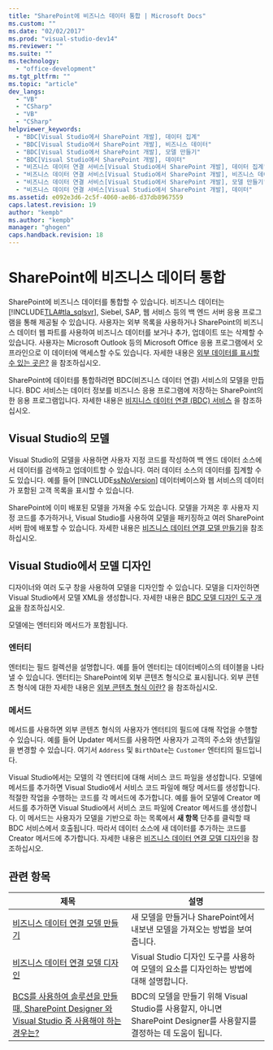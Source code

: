 ```yaml
---
title: "SharePoint에 비즈니스 데이터 통합 | Microsoft Docs"
ms.custom: ""
ms.date: "02/02/2017"
ms.prod: "visual-studio-dev14"
ms.reviewer: ""
ms.suite: ""
ms.technology: 
  - "office-development"
ms.tgt_pltfrm: ""
ms.topic: "article"
dev_langs: 
  - "VB"
  - "CSharp"
  - "VB"
  - "CSharp"
helpviewer_keywords: 
  - "BDC[Visual Studio에서 SharePoint 개발], 데이터 집계"
  - "BDC[Visual Studio에서 SharePoint 개발], 비즈니스 데이터"
  - "BDC[Visual Studio에서 SharePoint 개발], 모델 만들기"
  - "BDC[Visual Studio에서 SharePoint 개발], 데이터"
  - "비즈니스 데이터 연결 서비스[Visual Studio에서 SharePoint 개발], 데이터 집계"
  - "비즈니스 데이터 연결 서비스[Visual Studio에서 SharePoint 개발], 비즈니스 데이터"
  - "비즈니스 데이터 연결 서비스[Visual Studio에서 SharePoint 개발], 모델 만들기"
  - "비즈니스 데이터 연결 서비스[Visual Studio에서 SharePoint 개발], 데이터"
ms.assetid: e092e3d6-2c5f-4060-ae86-d37db8967559
caps.latest.revision: 19
author: "kempb"
ms.author: "kempb"
manager: "ghogen"
caps.handback.revision: 18
---
```

# SharePoint에 비즈니스 데이터 통합
  SharePoint에 비즈니스 데이터를 통합할 수 있습니다.  비즈니스 데이터는 [!INCLUDE[TLA#tla_sqlsvr](../sharepoint/includes/tlasharptla-sqlsvr-md.md)], Siebel, SAP, 웹 서비스 등의 백 엔드 서버 응용 프로그램을 통해 제공될 수 있습니다.  사용자는 외부 목록을 사용하거나 SharePoint의 비즈니스 데이터 웹 파트를 사용하여 비즈니스 데이터를 보거나 추가, 업데이트 또는 삭제할 수 있습니다. 사용자는 Microsoft Outlook 등의 Microsoft Office 응용 프로그램에서 오프라인으로 이 데이터에 액세스할 수도 있습니다.  자세한 내용은 [외부 데이터를 표시할수 있는 곳은?](http://go.microsoft.com/fwlink/?LinkId=169295) 을 참조하십시오.  
  
 SharePoint에 데이터를 통합하려면 BDC\(비즈니스 데이터 연결\) 서비스의 모델을 만듭니다.  BDC 서비스는 데이터 정보를 비즈니스 응용 프로그램에 저장하는 SharePoint의 한 응용 프로그램입니다.  자세한 내용은 [비지니스 데이터 연결 \(BDC\) 서비스](http://go.microsoft.com/fwlink/?LinkID=169276) 을 참조하십시오.  
  
## Visual Studio의 모델  
 Visual Studio의 모델을 사용하면 사용자 지정 코드를 작성하여 백 엔드 데이터 소스에서 데이터를 검색하고 업데이트할 수 있습니다.  여러 데이터 소스의 데이터를 집계할 수도 있습니다.  예를 들어 [!INCLUDE[ssNoVersion](../sharepoint/includes/ssnoversion-md.md)] 데이터베이스와 웹 서비스의 데이터가 포함된 고객 목록을 표시할 수 있습니다.  
  
 SharePoint에 이미 배포된 모델을 가져올 수도 있습니다.  모델을 가져온 후 사용자 지정 코드를 추가하거나, Visual Studio를 사용하여 모델을 패키징하고 여러 SharePoint 서버 팜에 배포할 수 있습니다.  자세한 내용은 [비즈니스 데이터 연결 모델 만들기](../sharepoint/creating-a-business-data-connectivity-model.md)을 참조하십시오.  
  
## Visual Studio에서 모델 디자인  
 디자이너와 여러 도구 창을 사용하여 모델을 디자인할 수 있습니다.  모델을 디자인하면 Visual Studio에서 모델 XML을 생성합니다.  자세한 내용은 [BDC 모델 디자인 도구 개요](../sharepoint/bdc-model-design-tools-overview.md)을 참조하십시오.  
  
 모델에는 엔터티와 메서드가 포함됩니다.  
  
### 엔터티  
 엔터티는 필드 컬렉션을 설명합니다.  예를 들어 엔터티는 데이터베이스의 테이블을 나타낼 수 있습니다.  엔터티는 SharePoint에 외부 콘텐츠 형식으로 표시됩니다.  외부 콘텐츠 형식에 대한 자세한 내용은 [외부 콘텐츠 형식 이란?](http://go.microsoft.com/fwlink/?LinkId=169293) 을 참조하십시오.  
  
### 메서드  
 메서드를 사용하면 외부 콘텐츠 형식의 사용자가 엔터티의 필드에 대해 작업을 수행할 수 있습니다.  예를 들어 Updater 메서드를 사용하면 사용자가 고객의 주소와 생년월일을 변경할 수 있습니다. 여기서 `Address` 및 `BirthDate`는 `Customer` 엔터티의 필드입니다.  
  
 Visual Studio에서는 모델의 각 엔터티에 대해 서비스 코드 파일을 생성합니다.  모델에 메서드를 추가하면 Visual Studio에서 서비스 코드 파일에 해당 메서드를 생성합니다.  적절한 작업을 수행하는 코드를 각 메서드에 추가합니다.  예를 들어 모델에 Creator 메서드를 추가하면 Visual Studio에서 서비스 코드 파일에 Creator 메서드를 생성합니다.  이 메서드는 사용자가 모델을 기반으로 하는 목록에서 **새 항목** 단추를 클릭할 때 BDC 서비스에서 호출됩니다.  따라서 데이터 소스에 새 데이터를 추가하는 코드를 Creator 메서드에 추가합니다.  자세한 내용은 [비즈니스 데이터 연결 모델 디자인](../sharepoint/designing-a-business-data-connectivity-model.md)을 참조하십시오.  
  
## 관련 항목  
  
|제목|설명|  
|--------|--------|  
|[비즈니스 데이터 연결 모델 만들기](../sharepoint/creating-a-business-data-connectivity-model.md)|새 모델을 만들거나 SharePoint에서 내보낸 모델을 가져오는 방법을 보여 줍니다.|  
|[비즈니스 데이터 연결 모델 디자인](../sharepoint/designing-a-business-data-connectivity-model.md)|Visual Studio 디자인 도구를 사용하여 모델의 요소를 디자인하는 방법에 대해 설명합니다.|  
|[BCS를 사용하여 솔루션을 만들 때, SharePoint Designer 와 Visual Studio 중 사용해야 하는 경우는?](http://go.microsoft.com/fwlink/?LinkID=183448)|BDC의 모델을 만들기 위해 Visual Studio를 사용할지, 아니면 SharePoint Designer를 사용할지를 결정하는 데 도움이 됩니다.|  
  
  